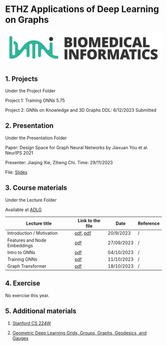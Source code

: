 # ETHZ Applications of Deep Learning on Graphs
![alt text](/eth-biomed.png)

## 1. Projects
Under the Project Folder

Project 1: Training GNNs 5.75

Project 2: GNNs on Knowledge and 3D Graphs DDL: 6/12/2023 Submitted


## 2. Presentation
Under the Presentation Folder

Paper: Design Space for Graph Neural Networks by Jiaxuan You et al. NeurIPS 2021

Presenter: Jiaqing Xie, Ziheng Chi. Time: 29/11/2023

File: [Slides](/Presentation/DesignSpace.pdf)


## 3. Course materials
Under the Lecture Folder

Available at [ADLG](https://bmi.inf.ethz.ch/teaching/263-5056-00l-applications-of-deep-learning-on-graphs-autumn-2023)

| Lecture title | Link to the file | Date| Reference |
| ------------- | ------------- | ------------- | ------------- |
| Introduction / Motivation | [pdf](/Lectures/L01-Part_1_GNN_2023_Intro.pdf), [pdf](/Lectures/L01-Part_2_GNN_2023_Intro_Proj_PaperPres.pdf)   | 20/9/2023   | /  |
| Features and Node Embeddings  | [pdf](/Lectures/L02-GNN_2023_Embeddings.pdf)  | 27/09/2023  | /  |
|  Intro to GNNs | [pdf](/Lectures/L03-GNN_2023_Intro_GNNs.pdf)  | 04/10/2023  | /	  |
|  Training GNNs | [pdf](/Lectures/L04-1_GNN_2023_Training_Pipeline.pdf)  | 11/10/2023  | /	  |
|  Graph Transformer | [pdf](/Lectures/L05-1_Guest_Lecture_Graph_Transformers.pdf)  | 18/10/2023  | /	  |

## 4. Exercise 
No exercise this year. 

## 5. Additional materials
1. [Stanford CS 224W](https://web.stanford.edu/class/cs224w/)

2. [Geometric Deep Learning Grids, Groups, Graphs, Geodesics, and Gauges](/Geometric%20Deep%20Learning.pdf)

